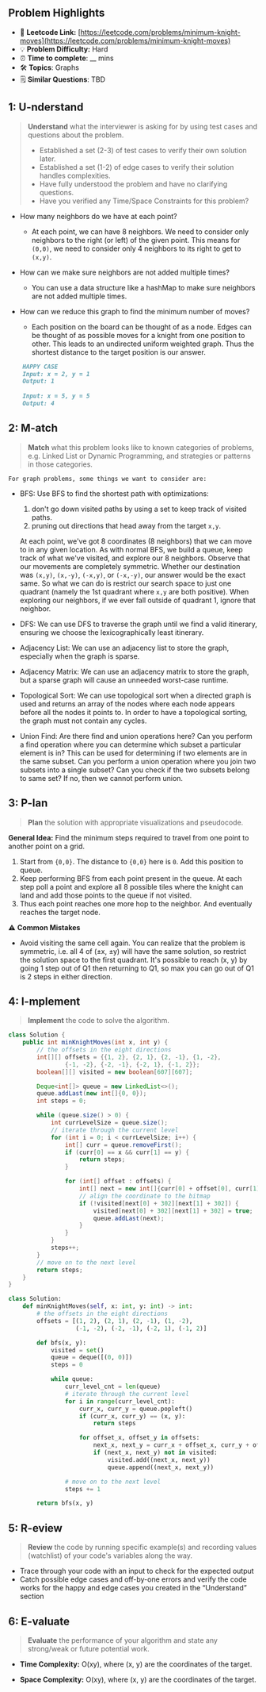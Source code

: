 ## Problem Highlights

* 🔗 **Leetcode Link:** [https://leetcode.com/problems/minimum-knight-moves](https://leetcode.com/problems/minimum-knight-moves) 
* 💡 **Problem Difficulty:** Hard
* ⏰ **Time to complete**: __ mins
* 🛠️ **Topics**: Graphs
* 🗒️ **Similar Questions**: TBD


## 1: **U-nderstand**

> **Understand** what the interviewer is asking for by using test cases and questions about the problem.
> 
> - Established a set (2-3) of test cases to verify their own solution later.
> - Established a set (1-2) of edge cases to verify their solution handles complexities.
> - Have fully understood the problem and have no clarifying questions.
> - Have you verified any Time/Space Constraints for this problem?

- How many neighbors do we have at each point?
  - At each point, we can have 8 neighbors. We need to consider only neighbors to the right (or left) of the given point. This means for `(0,0)`, we need to consider only 4 neighbors to its right to get to `(x,y)`.
    
- How can we make sure neighbors are not added multiple times?
  - You can use a data structure like a hashMap to make sure neighbors are not added multiple times.
    
- How can we reduce this graph to find the minimum number of moves?
  - Each position on the board can be thought of as a node. Edges can be thought of as possible moves for a knight from one position to other. This leads to an undirected uniform weighted graph. Thus the shortest distance to the target position is our answer.
    
```markdown
    HAPPY CASE
    Input: x = 2, y = 1
    Output: 1
    
    Input: x = 5, y = 5
    Output: 4
```
    
## 2: M-atch

> **Match** what this problem looks like to known categories of problems, e.g. Linked List or Dynamic Programming, and strategies or patterns in those categories.
    
    For graph problems, some things we want to consider are:
    
- BFS:  Use BFS to find the shortest path with optimizations:
    1. don't go down visited paths by using a set to keep track of visited paths.
    2. pruning out directions that head away from the target `x,y`. 
    
    At each point, we've got 8 coordinates (8 neighbors) that we can move to in any given location. As with normal BFS, we build a queue, keep track of what we've visited, and explore our 8 neighbors. Observe that our movements are completely symmetric. Whether our destination was `(x,y)`, `(x,-y)`, `(-x,y)`, or `(-x,-y)`, our answer would be the exact same. So what we can do is restrict our search space to just one quadrant (namely the 1st quadrant where `x,y` are both positive). When exploring our neighbors, if we ever fall outside of quadrant 1, ignore that neighbor. 

- DFS: We can use DFS to traverse the graph until we find a valid itinerary, ensuring we choose the lexicographically least itinerary.
- Adjacency List: We can use an adjacency list to store the graph, especially when the graph is sparse.
- Adjacency Matrix: We can use an adjacency matrix to store the graph, but a sparse graph will cause an unneeded worst-case runtime.
- Topological Sort: We can use topological sort when a directed graph is used and returns an array of the nodes where each node appears before all the nodes it points to. In order to have a topological sorting, the graph must not contain any cycles.
- Union Find: Are there find and union operations here? Can you perform a find operation where you can determine which subset a particular element is in? This can be used for determining if two elements are in the same subset. Can you perform a union operation where you join two subsets into a single subset? Can you check if the two subsets belong to same set? If no, then we cannot perform union. 
    
## 3: P-lan
    
> **Plan** the solution with appropriate visualizations and pseudocode.

**General Idea:** Find the minimum steps required to travel from one point to another point on a grid.
    
1. Start from `{0,0}`. The distance to `{0,0}` here is `0`. Add this position to queue.
2. Keep performing BFS from each point present in the queue. At each step poll a point and explore all 8 possible tiles where the knight can land and add those points to the queue if not visited.
3. Thus each point reaches one more hop to the neighbor. And eventually reaches the target node.

⚠️ **Common Mistakes**

* Avoid visiting the same cell again. You can realize that the problem is symmetric, i.e. all 4 of (±x, ±y) will have the same solution, so restrict the solution space to the first quadrant. It's possible to reach (x, y) by going 1 step out of Q1 then returning to Q1, so max you can go out of Q1 is 2 steps in either direction.


## 4: I-mplement

> **Implement** the code to solve the algorithm.
    
```java
class Solution {
    public int minKnightMoves(int x, int y) {
        // the offsets in the eight directions
        int[][] offsets = {{1, 2}, {2, 1}, {2, -1}, {1, -2},
                {-1, -2}, {-2, -1}, {-2, 1}, {-1, 2}};
        boolean[][] visited = new boolean[607][607];

        Deque<int[]> queue = new LinkedList<>();
        queue.addLast(new int[]{0, 0});
        int steps = 0;

        while (queue.size() > 0) {
            int currLevelSize = queue.size();
            // iterate through the current level
            for (int i = 0; i < currLevelSize; i++) {
                int[] curr = queue.removeFirst();
                if (curr[0] == x && curr[1] == y) {
                    return steps;
                }

                for (int[] offset : offsets) {
                    int[] next = new int[]{curr[0] + offset[0], curr[1] + offset[1]};
                    // align the coordinate to the bitmap
                    if (!visited[next[0] + 302][next[1] + 302]) {
                        visited[next[0] + 302][next[1] + 302] = true;
                        queue.addLast(next);
                    }
                }
            }
            steps++;
        }
        // move on to the next level
        return steps;
    }
}
```

```python
class Solution:
    def minKnightMoves(self, x: int, y: int) -> int:
        # the offsets in the eight directions
        offsets = [(1, 2), (2, 1), (2, -1), (1, -2),
                   (-1, -2), (-2, -1), (-2, 1), (-1, 2)]

        def bfs(x, y):
            visited = set()
            queue = deque([(0, 0)])
            steps = 0

            while queue:
                curr_level_cnt = len(queue)
                # iterate through the current level
                for i in range(curr_level_cnt):
                    curr_x, curr_y = queue.popleft()
                    if (curr_x, curr_y) == (x, y):
                        return steps

                    for offset_x, offset_y in offsets:
                        next_x, next_y = curr_x + offset_x, curr_y + offset_y
                        if (next_x, next_y) not in visited:
                            visited.add((next_x, next_y))
                            queue.append((next_x, next_y))

                # move on to the next level
                steps += 1

        return bfs(x, y)
```
    
## 5: R-eview
    
> **Review** the code by running specific example(s) and recording values (watchlist) of your code's variables along the way.

- Trace through your code with an input to check for the expected output
- Catch possible edge cases and off-by-one errors and verify the code works for the happy and edge cases you created in the “Understand” section

    
## 6: E-valuate

> **Evaluate** the performance of your algorithm and state any strong/weak or future potential work.

* **Time Complexity:** O(xy), where (x, y) are the coordinates of the target. 

* **Space Complexity:** O(xy), where (x, y) are the coordinates of the target. 
